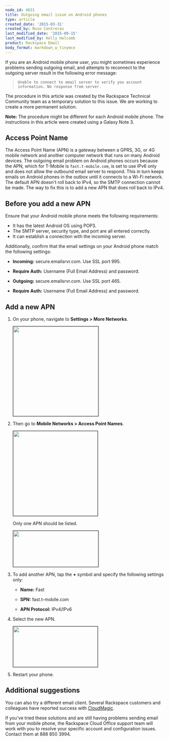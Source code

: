 ```yaml
---
node_id: 4631
title: Outgoing email issue on Android phones
type: article
created_date: '2015-03-31'
created_by: Rose Contreras
last_modified_date: '2015-09-15'
last_modified_by: Kelly Holcomb
product: Rackspace Email
body_format: markdown_w_tinymce
---
```


If you are an Android mobile phone user, you might sometimes experience problems sending outgoing email, and attempts to reconnect to the outgoing server result in the following error message:

>`Unable to connect to email server to verify you account information. No response from server.`

The procedure in this article was created by the Rackspace Technical Community team as a temporary solution to this issue. We are working to create a more permanent solution.

**Note:** The procedure might be different for each Android mobile phone. The instructions in this article were created using a Galaxy Note 3.

## Access Point Name

The Access Point Name (APN) is a gateway between a GPRS, 3G, or 4G mobile network and another computer network that runs on many Android devices. The outgoing email problem on Android phones occurs because the APN, which for T-Mobile is `fast.t-mobile.com`, is set to use IPv6 only and does not allow the outbound email server to respond. This in turn keeps emails on Android phones in the outbox until it connects to a Wi-Fi network. The default APN doesn't roll back to IPv4, so the SMTP connection cannot be made. The way to fix this is to add a new APN that does roll back to IPv4.

## Before you add a new APN

Ensure that your Android mobile phone meets the following requirements:

- It has the latest Android OS using POP3.
- The SMTP server, security type, and port are all entered correctly.
- It can establish a connection with the incoming server.

Additionally, confirm that the email settings on your Android phone match the following settings:

- **Incoming:** secure.emailsrvr.com. Use SSL port 995.

- **Require Auth:** Username (Full Email Address) and password.

- **Outgoing:** secure.emailsrvr.com. Use SSL port 465.

- **Require Auth:** Username (Full Email Address) and password.

## Add a new APN

1. On your phone, navigate to **Settings > More Networks**.

    <img src="https://8026b2e3760e2433679c-fffceaebb8c6ee053c935e8915a3fbe7.ssl.cf2.rackcdn.com/field/image/1710-4631_1_2.png" width="270" height="283" border="1" alt=""  />

2. Then go to **Mobile Networks > Access Point Names**.

    <img src="https://8026b2e3760e2433679c-fffceaebb8c6ee053c935e8915a3fbe7.ssl.cf2.rackcdn.com/field/image/1710-4631_2_1.png" width="268" height="268" border="1" alt=""  />

    Only one APN should be listed.

    <img src="https://8026b2e3760e2433679c-fffceaebb8c6ee053c935e8915a3fbe7.ssl.cf2.rackcdn.com/field/image/1710-4631_3_1.png" width="270" height="114" border="1" alt=""  />

3. To add another APN, tap the **&#43;** symbol and specify the following settings only:

    - **Name:** Fast

    - **SPN:** fast.t-mobile.com

    - **APN Protocol:** IPv4/IPv6

4. Select the new APN.

    <img src="https://8026b2e3760e2433679c-fffceaebb8c6ee053c935e8915a3fbe7.ssl.cf2.rackcdn.com/field/image/1710-4631_4_1.png" width="268" height="128" border="1" alt=""  />

5. Restart your phone.

## Additional suggestions

You can also try a different email client. Several Rackspace customers and colleagues have reported success with [CloudMagic](https://cloudmagic.com).

If you've tried these solutions and are still having problems sending email from your mobile phone, the Rackspace Cloud Office support team will work with you to resolve your specific account and configuration issues. Contact them at 888 850 3994.
